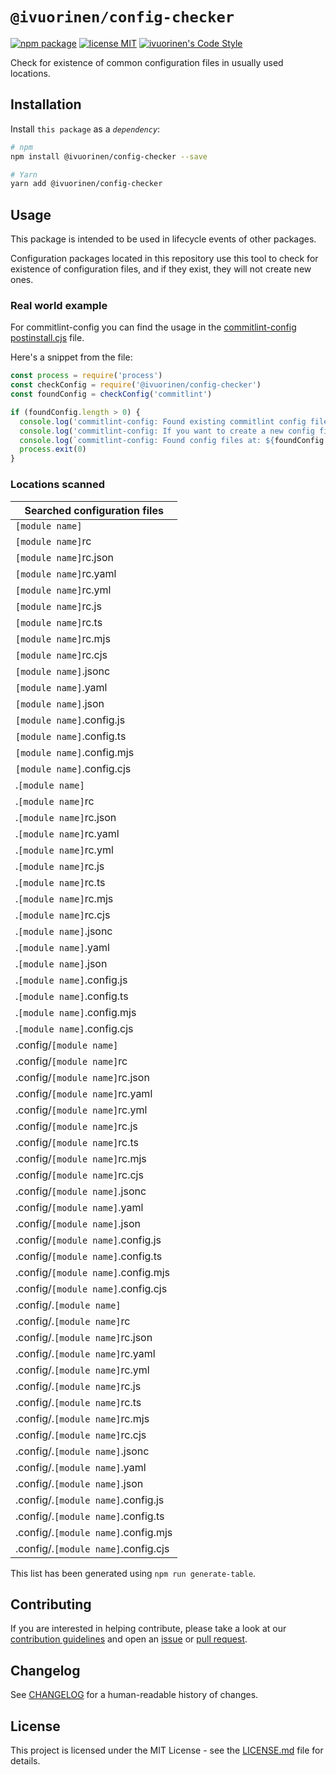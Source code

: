 # `@ivuorinen/config-checker` <!-- omit in toc -->

[![npm package][npm-badge]][npm-link] [![license MIT][license-badge]][license-link] [![ivuorinen's Code Style][style-badge]][style-link]

Check for existence of common configuration files in usually used locations.

## Installation

Install `this package` as a _`dependency`_:

```sh
# npm
npm install @ivuorinen/config-checker --save

# Yarn
yarn add @ivuorinen/config-checker
```

## Usage

This package is intended to be used in lifecycle events of other packages.

Configuration packages located in this repository use this tool to check for existence of configuration files, and if they exist, they will not create new ones.

### Real world example

For commitlint-config you can find the usage in the [commitlint-config postinstall.cjs][commitlint-postinstall-link] file.

Here's a snippet from the file:

```js
const process = require('process')
const checkConfig = require('@ivuorinen/config-checker')
const foundConfig = checkConfig('commitlint')

if (foundConfig.length > 0) {
  console.log('commitlint-config: Found existing commitlint config file, skipping creation.')
  console.log('commitlint-config: If you want to create a new config file, please remove the existing one.')
  console.log(`commitlint-config: Found config files at: ${foundConfig.join(', ')}`)
  process.exit(0)
}
```

### Locations scanned

| Searched configuration files        |
|-------------------------------------|
| `[module name]`                     |
| `[module name]`rc                   |
| `[module name]`rc.json              |
| `[module name]`rc.yaml              |
| `[module name]`rc.yml               |
| `[module name]`rc.js                |
| `[module name]`rc.ts                |
| `[module name]`rc.mjs               |
| `[module name]`rc.cjs               |
| `[module name]`.jsonc               |
| `[module name]`.yaml                |
| `[module name]`.json                |
| `[module name]`.config.js           |
| `[module name]`.config.ts           |
| `[module name]`.config.mjs          |
| `[module name]`.config.cjs          |
| .`[module name]`                    |
| .`[module name]`rc                  |
| .`[module name]`rc.json             |
| .`[module name]`rc.yaml             |
| .`[module name]`rc.yml              |
| .`[module name]`rc.js               |
| .`[module name]`rc.ts               |
| .`[module name]`rc.mjs              |
| .`[module name]`rc.cjs              |
| .`[module name]`.jsonc              |
| .`[module name]`.yaml               |
| .`[module name]`.json               |
| .`[module name]`.config.js          |
| .`[module name]`.config.ts          |
| .`[module name]`.config.mjs         |
| .`[module name]`.config.cjs         |
| .config/`[module name]`             |
| .config/`[module name]`rc           |
| .config/`[module name]`rc.json      |
| .config/`[module name]`rc.yaml      |
| .config/`[module name]`rc.yml       |
| .config/`[module name]`rc.js        |
| .config/`[module name]`rc.ts        |
| .config/`[module name]`rc.mjs       |
| .config/`[module name]`rc.cjs       |
| .config/`[module name]`.jsonc       |
| .config/`[module name]`.yaml        |
| .config/`[module name]`.json        |
| .config/`[module name]`.config.js   |
| .config/`[module name]`.config.ts   |
| .config/`[module name]`.config.mjs  |
| .config/`[module name]`.config.cjs  |
| .config/.`[module name]`            |
| .config/.`[module name]`rc          |
| .config/.`[module name]`rc.json     |
| .config/.`[module name]`rc.yaml     |
| .config/.`[module name]`rc.yml      |
| .config/.`[module name]`rc.js       |
| .config/.`[module name]`rc.ts       |
| .config/.`[module name]`rc.mjs      |
| .config/.`[module name]`rc.cjs      |
| .config/.`[module name]`.jsonc      |
| .config/.`[module name]`.yaml       |
| .config/.`[module name]`.json       |
| .config/.`[module name]`.config.js  |
| .config/.`[module name]`.config.ts  |
| .config/.`[module name]`.config.mjs |
| .config/.`[module name]`.config.cjs |

This list has been generated using `npm run generate-table`.

## Contributing

If you are interested in helping contribute, please take a look at our [contribution guidelines][contributing-link] and open an [issue][issue-link] or [pull request][pull-request-link].

## Changelog

See [CHANGELOG][changelog-link] for a human-readable history of changes.

## License

This project is licensed under the MIT License - see the [LICENSE.md][license-link] file for details.

[changelog-link]: ./CHANGELOG.md
[contributing-link]: https://github.com/ivuorinen/.github/blob/main/CONTRIBUTING.md
[issue-link]: https://github.com/ivuorinen/base-configs/issues
[license-badge]: https://img.shields.io/github/license/ivuorinen/base-configs?style=flat-square&labelColor=292a44&color=663399
[license-link]: ./LICENSE.md
[npm-badge]: https://img.shields.io/npm/v/@ivuorinen/config-checker?style=flat-square&labelColor=292a44&color=663399
[npm-link]: https://www.npmjs.com/package/@ivuorinen/config-checker
[pull-request-link]: https://github.com/ivuorinen/base-configs/pulls
[style-badge]: https://img.shields.io/badge/code_style-ivuorinen%E2%80%99s-663399.svg?labelColor=292a44&style=flat-square
[style-link]: https://github.com/ivuorinen/base-configs
[commitlint-postinstall-link]: https://github.com/ivuorinen/base-configs/blob/main/packages/commitlint-config/scripts/postinstall.js
